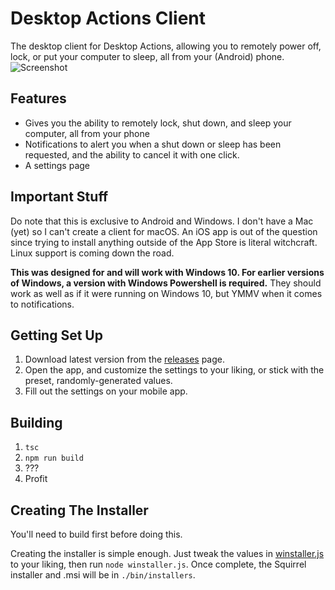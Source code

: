 # Desktop Actions Client
The desktop client for Desktop Actions, allowing you to remotely power off, lock, or put your computer to sleep, all from your (Android) phone.
![Screenshot](https://i.imgur.com/hdAqOHV.png)
## Features
- Gives you the ability to remotely lock, shut down, and sleep your computer, all from your phone
- Notifications to alert you when a shut down or sleep has been requested, and the ability to cancel it with one click.
- A settings page
## Important Stuff
Do note that this is exclusive to Android and Windows. I don't have a Mac (yet) so I can't create a client for macOS. An iOS app is out of the question since trying to install anything outside of the App Store is literal witchcraft. Linux support is coming down the road.

**This was designed for and will work with Windows 10. For earlier versions of Windows, a version with Windows Powershell is required.** They should work as well as if it were running on Windows 10, but YMMV when it comes to notifications.
## Getting Set Up
1. Download latest version from the [releases](https://github.com/CominAtYou/DesktopActionsClient/releases/latest) page.
2. Open the app, and customize the settings to your liking, or stick with the preset, randomly-generated values.
3. Fill out the settings on your mobile app.
## Building
1. `tsc`
2. `npm run build`
3. ???
4. Profit
## Creating The Installer
You'll need to build first before doing this.

Creating the installer is simple enough. Just tweak the values in [winstaller.js](https://github.com/CominAtYou/DesktopActionsClient/blob/master/winstaller.js) to your liking, then run `node winstaller.js`. Once complete, the Squirrel installer and .msi will be in `./bin/installers`.

